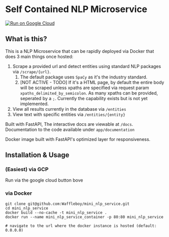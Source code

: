 # Self Contained NLP Microservice

[![Run on Google Cloud](https://deploy.cloud.run/button.svg)](https://deploy.cloud.run)

## What is this?

This is a NLP Microservice that can be rapidly deployed via Docker that does 3 main things once hosted:

1. Scrape a provided url and detect entities using standard NLP packages via `/scrape/{url}`.
   1. The default package uses `SpaCy` as it's the industry standard.
   2. [NOT ACTIVE - TODO] If it's a HTML page, by default the entire body will be scraped unless xpaths are specified via request param `xpaths_delimited_by_semicolon`. As many xpaths can be provided, seperated by a `;`. Currently the capability exists but is not yet implemented.
2. View all results currently in the database via `/entities`
3. View text with specific entities via `/entities/{entity}`

Built with FastAPI, The interactive docs are viewable at `/docs`. Documentation to the code available under `app/documentation`

Docker image built with FastAPI's optimized layer for responsiveness.

## Installation & Usage

### (Easiest) via GCP

Run via the google cloud button bove

### via Docker

```
git clone git@github.com:Waffleboy/mini_nlp_service.git
cd mini_nlp_service
docker build --no-cache -t mini_nlp_service .
docker run --name mini_nlp_service_container -p 80:80 mini_nlp_service

# navigate to the url where the docker instance is hosted (default: 0.0.0.0)
```
